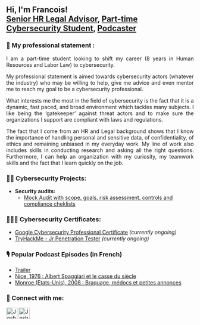 <h2>Hi, I'm Francois! <br/><a href="https://www.linkedin.com/in/francoisolivares/">Senior HR Legal Advisor</a>, <a href="https://github.com/seravilofr"> Part-time Cybersecurity Student</a>, <a href="https://www.hautlesmains.net/">Podcaster</a></h2>

<h3>💼 My professional statement :</h3>

<p align="justify">I am a part-time student looking to shift my career (8 years in Human Resources and Labor Law) to cybersecurity.</p>

<p align="justify">My professional statement is aimed towards cybersecurity actors (whatever the industry) who may be willing to help, give me advice and even mentor me to reach my goal to be a cybersecurity professional.</p>

<p align="justify">What interests me the most in the field of cybersecurity is the fact that it is a dynamic, fast paced, and broad environment which tackles many subjects. I like being the ‘gatekeeper’ against threat actors and to make sure the organizations I support are compliant with laws and regulations.</p>

<p align="justify">The fact that I come from an HR and Legal background shows that I know the importance of handling personal and sensitive data, of confidentiality, of ethics and remaining unbiased in my everyday work. My line of work also includes skills in conducting research and asking all the right questions.
Furthermore, I can help an organization with my curiosity, my teamwork skills and the fact that I learn quickly on the job.</p>


<h3>👨‍💻 Cybersecurity Projects:</h3>

- <b>Security audits:</b>
  - [Mock Audit with scope, goals, risk assessment, controls and compliance cheklists](https://github.com/seravilofr/botiumtoys-security-audit)

<h3>👨🏼‍🎓 Cybersecurity Certificates:</h3>

- [Google Cybersecurity Professional Certificate](https://www.coursera.org/professional-certificates/google-cybersecurity) *(currently ongoing)*
- [TryHackMe - Jr Penetration Tester](https://tryhackme.com/path/jrpenetrationtester) *(currently ongoing)*

<h3>🎙 Popular Podcast Episodes (in French)</h3>

- [Trailer](https://open.spotify.com/episode/2WU6eEr7VqPcBKRGvzv7o5?si=LZ-PSeuXSy-TTZxLqfzdlA)
- [Nice, 1976 : Albert Spaggiari et le casse du siècle](https://open.spotify.com/episode/77h40enjbfusJAcOCN5XKw?si=SGyZrmu8RBCr61vucTGLWA)
- [Monroe (Etats-Unis), 2008 : Braquage, médocs et petites annonces](https://open.spotify.com/episode/4eDjzgGqCSsfWEFrX5hIpi?si=pZVxDjbpSjSS_5emSq_VRQ)


<h3> 🤳 Connect with me:</h3>

[<img align="left" alt="JoshMadakor | LinkedIn" width="30px" src="https://cdn.jsdelivr.net/npm/simple-icons@v3/icons/linkedin.svg" />][linkedin]
[<img align="left" alt="JoshMadakor | Instagram" width="30px" src="https://cdn.jsdelivr.net/npm/simple-icons@v3/icons/instagram.svg" />][instagram]

[instagram]: https://www.instagram.com/seravilofr
[linkedin]: https://www.linkedin.com/in/francoisolivares/?locale=en_US

<!--
**joshmadakor1/joshmadakor1** is a ✨ _special_ ✨ repository because its `README.md` (this file) appears on your GitHub profile.

Here are some ideas to get you started:

- 🔭 I’m currently working on ...
- 🌱 I’m currently learning ...
- 👯 I’m looking to collaborate on ...
- 🤔 I’m looking for help with ...
- 💬 Ask me about ...
- 📫 How to reach me: ...
- 😄 Pronouns: ...
- ⚡ Fun fact: ...
-->
